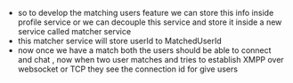 - so to develop the matching users feature we can store this info inside profile service or we can decouple this service and store it inside a new service called matcher service
- this matcher service will store userId to MatchedUserId
- now once we have a match both the users should be able to connect and chat , now when two user matches and tries to establish XMPP over websocket or TCP they see the connection id for give users

